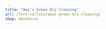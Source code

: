 ```yaml
---
title: "Amy's Green Dry Cleaning"
url: /fort-collins/amys-green-dry-cleaning/
shop: Wäscherei
---
```

